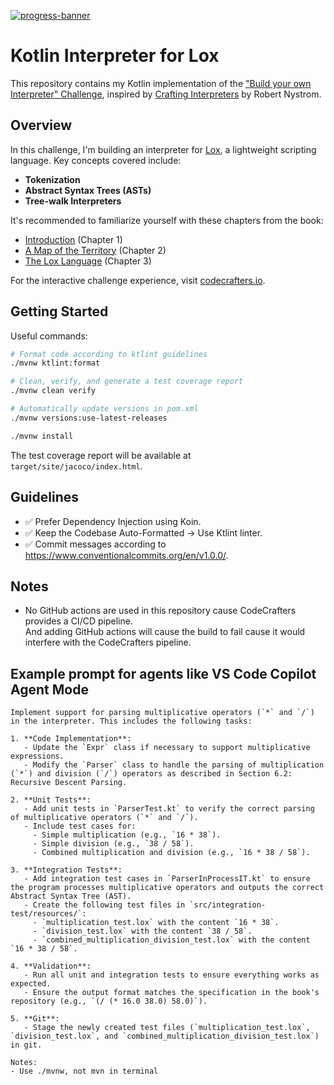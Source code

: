 [![progress-banner](https://backend.codecrafters.io/progress/interpreter/2af86dd6-03ef-4a23-8c5b-de136419a078)](https://app.codecrafters.io/users/codecrafters-bot?r=2qF)

# Kotlin Interpreter for Lox

This repository contains my Kotlin implementation of the ["Build your own Interpreter" Challenge](https://app.codecrafters.io/courses/interpreter/overview), inspired by [Crafting Interpreters](https://craftinginterpreters.com/) by Robert Nystrom.

## Overview
In this challenge, I'm building an interpreter for [Lox](https://craftinginterpreters.com/the-lox-language.html), a lightweight scripting language. Key concepts covered include:

- **Tokenization**
- **Abstract Syntax Trees (ASTs)**
- **Tree-walk Interpreters**

It's recommended to familiarize yourself with these chapters from the book:

- [Introduction](https://craftinginterpreters.com/introduction.html) (Chapter 1)
- [A Map of the Territory](https://craftinginterpreters.com/a-map-of-the-territory.html) (Chapter 2)
- [The Lox Language](https://craftinginterpreters.com/the-lox-language.html) (Chapter 3)

For the interactive challenge experience, visit [codecrafters.io](https://codecrafters.io).

## Getting Started

Useful commands:

```bash
# Format code according to ktlint guidelines
./mvnw ktlint:format

# Clean, verify, and generate a test coverage report
./mvnw clean verify

# Automatically update versions in pom.xml
./mvnw versions:use-latest-releases

./mvnw install
```

The test coverage report will be available at `target/site/jacoco/index.html`.

## Guidelines

- ✅ Prefer Dependency Injection using Koin.
- ✅ Keep the Codebase Auto-Formatted → Use Ktlint linter.
- ✅ Commit messages according to https://www.conventionalcommits.org/en/v1.0.0/.

## Notes
- No GitHub actions are used in this repository cause CodeCrafters provides a CI/CD pipeline. \
And adding GitHub actions will cause the build to fail cause it would interfere with the CodeCrafters pipeline.

## Example prompt for agents like VS Code Copilot Agent Mode

```
Implement support for parsing multiplicative operators (`*` and `/`) in the interpreter. This includes the following tasks:

1. **Code Implementation**:
   - Update the `Expr` class if necessary to support multiplicative expressions.
   - Modify the `Parser` class to handle the parsing of multiplication (`*`) and division (`/`) operators as described in Section 6.2: Recursive Descent Parsing.

2. **Unit Tests**:
   - Add unit tests in `ParserTest.kt` to verify the correct parsing of multiplicative operators (`*` and `/`).
   - Include test cases for:
     - Simple multiplication (e.g., `16 * 38`).
     - Simple division (e.g., `38 / 58`).
     - Combined multiplication and division (e.g., `16 * 38 / 58`).

3. **Integration Tests**:
   - Add integration test cases in `ParserInProcessIT.kt` to ensure the program processes multiplicative operators and outputs the correct Abstract Syntax Tree (AST).
   - Create the following test files in `src/integration-test/resources/`:
     - `multiplication_test.lox` with the content `16 * 38`.
     - `division_test.lox` with the content `38 / 58`.
     - `combined_multiplication_division_test.lox` with the content `16 * 38 / 58`.

4. **Validation**:
   - Run all unit and integration tests to ensure everything works as expected.
   - Ensure the output format matches the specification in the book's repository (e.g., `(/ (* 16.0 38.0) 58.0)`).

5. **Git**:
   - Stage the newly created test files (`multiplication_test.lox`, `division_test.lox`, and `combined_multiplication_division_test.lox`) in git.

Notes:
- Use ./mvnw, not mvn in terminal
```
